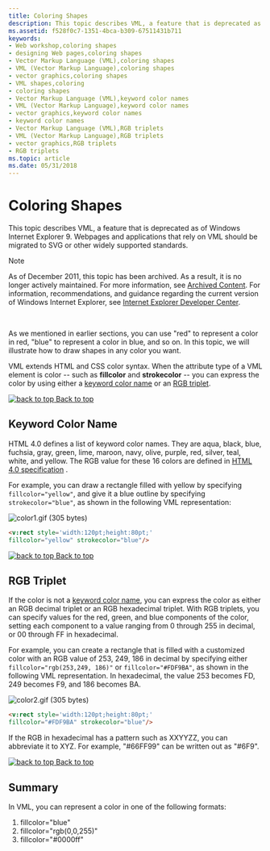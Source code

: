 ```yaml
---
title: Coloring Shapes
description: This topic describes VML, a feature that is deprecated as of Windows Internet Explorer 9. Webpages and applications that rely on VML should be migrated to SVG or other widely supported standards.
ms.assetid: f528f0c7-1351-4bca-b309-67511431b711
keywords:
- Web workshop,coloring shapes
- designing Web pages,coloring shapes
- Vector Markup Language (VML),coloring shapes
- VML (Vector Markup Language),coloring shapes
- vector graphics,coloring shapes
- VML shapes,coloring
- coloring shapes
- Vector Markup Language (VML),keyword color names
- VML (Vector Markup Language),keyword color names
- vector graphics,keyword color names
- keyword color names
- Vector Markup Language (VML),RGB triplets
- VML (Vector Markup Language),RGB triplets
- vector graphics,RGB triplets
- RGB triplets
ms.topic: article
ms.date: 05/31/2018
---
```


# Coloring Shapes

This topic describes VML, a feature that is deprecated as of Windows Internet Explorer 9. Webpages and applications that rely on VML should be migrated to SVG or other widely supported standards.

> [!Note]  
> As of December 2011, this topic has been archived. As a result, it is no longer actively maintained. For more information, see [Archived Content](https://docs.microsoft.com/previous-versions/windows/internet-explorer/ie-developer/). For information, recommendations, and guidance regarding the current version of Windows Internet Explorer, see [Internet Explorer Developer Center](https://go.microsoft.com/fwlink/p/?linkid=204313).

 

As we mentioned in earlier sections, you can use "red" to represent a color in red, "blue" to represent a color in blue, and so on. In this topic, we will illustrate how to draw shapes in any color you want.

VML extends HTML and CSS color syntax. When the attribute type of a VML element is color -- such as **fillcolor** and **strokecolor** -- you can express the color by using either a [keyword color name](#keyword-color-name) or an [RGB triplet](#rgb-triplet).

[![back to top](images/top.gif) Back to top](#top)

## Keyword Color Name

HTML 4.0 defines a list of keyword color names. They are aqua, black, blue, fuchsia, gray, green, lime, maroon, navy, olive, purple, red, silver, teal, white, and yellow. The RGB value for these 16 colors are defined in [HTML 4.0 specification](https://www.w3.org/TR/REC-html40/types.mdl#h-6-5) .

For example, you can draw a rectangle filled with yellow by specifying `fillcolor="yellow"`, and give it a blue outline by specifying `strokecolor="blue"`, as shown in the following VML representation:

![color1.gif (305 bytes)](images/color1.gif)


```HTML
<v:rect style='width:120pt;height:80pt;'
fillcolor="yellow" strokecolor="blue"/>
```





[![back to top](images/top.gif) Back to top](#top)

## RGB Triplet

If the color is not a [keyword color name](#keyword-color-name), you can express the color as either an RGB decimal triplet or an RGB hexadecimal triplet. With RGB triplets, you can specify values for the red, green, and blue components of the color, setting each component to a value ranging from 0 through 255 in decimal, or 00 through FF in hexadecimal.

For example, you can create a rectangle that is filled with a customized color with an RGB value of 253, 249, 186 in decimal by specifying either `fillcolor="rgb(253,249, 186)"` or `fillcolor="#FDF9BA"`, as shown in the following VML representation. In hexadecimal, the value 253 becomes FD, 249 becomes F9, and 186 becomes BA.

![color2.gif (305 bytes)](images/color2.gif)


```HTML
<v:rect style='width:120pt;height:80pt;'
fillcolor="#FDF9BA" strokecolor="blue"/>
```





If the RGB in hexadecimal has a pattern such as XXYYZZ, you can abbreviate it to XYZ. For example, "\#66FF99" can be written out as "\#6F9".

[![back to top](images/top.gif) Back to top](#top)

## Summary

In VML, you can represent a color in one of the following formats:

1.  fillcolor="blue"
2.  fillcolor="rgb(0,0,255)"
3.  fillcolor="\#0000ff"

 

 




